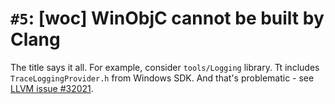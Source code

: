 # `#5`: [woc] WinObjC cannot be built by Clang

The title says it all. For example, consider `tools/Logging` library. Tt
includes `TraceLoggingProvider.h` from Windows SDK. And that's problematic - see
[LLVM issue #32021](https://bugs.llvm.org/show_bug.cgi?id=32021).
